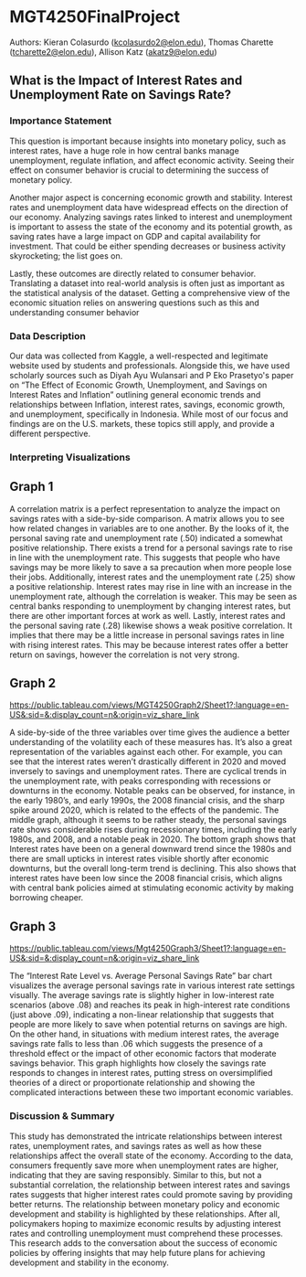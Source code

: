 # MGT4250FinalProject

Authors: Kieran Colasurdo (kcolasurdo2@elon.edu), Thomas Charette (tcharette2@elon.edu), Allison Katz (akatz9@elon.edu)

## What is the Impact of Interest Rates and Unemployment Rate on Savings Rate?

### Importance Statement
This question is important because insights into monetary policy, such as interest rates, have a huge role in how central banks manage unemployment, regulate inflation, and affect economic activity. Seeing their effect on consumer behavior is crucial to determining the success of monetary policy.  

Another major aspect is concerning economic growth and stability. Interest rates and unemployment data have widespread effects on the direction of our economy. Analyzing savings rates linked to interest and unemployment is important to assess the state of the economy and its potential growth, as saving rates have a large impact on GDP and capital availability for investment. That could be either spending decreases or business activity skyrocketing; the list goes on. 

Lastly, these outcomes are directly related to consumer behavior. Translating a dataset into real-world analysis is often just as important as the statistical analysis of the dataset. Getting a comprehensive view of the economic situation relies on answering questions such as this and understanding consumer behavior



### Data Description
Our data was collected from Kaggle, a well-respected and legitimate website used by students and professionals. Alongside this, we have used scholarly sources such as Diyah Ayu Wulansari and P Eko Prasetyo's paper on “The Effect of Economic Growth, Unemployment, and Savings on Interest Rates and Inflation” outlining general economic trends and relationships between Inflation, interest rates, savings, economic growth, and unemployment, specifically in Indonesia. While most of our focus and findings are on the U.S. markets, these topics still apply, and provide a different perspective. 

### Interpreting Visualizations
## Graph 1

A correlation matrix is a perfect representation to analyze the impact on savings rates with a side-by-side comparison. A matrix allows you to see how related changes in variables are to one another. By the looks of it, the personal saving rate and unemployment rate (.50) indicated a somewhat positive relationship. There exists a trend for a personal savings rate to rise in line with the unemployment rate. This suggests that people who have savings may be more likely to save a sa precaution when more people lose their jobs. 
Additionally, interest rates and the unemployment rate (.25) show a positive relationship. Interest rates may rise in line with an increase in the unemployment rate, although the correlation is weaker. This may be seen as central banks responding to unemployment by changing interest rates, but there are other important forces at work as well. Lastly, interest rates and the personal saving rate (.28) likewise shows a weak positive correlation. It implies that there may be a little increase in personal savings rates in line with rising interest rates. This may be because interest rates offer a better return on savings, however the correlation is not very strong. 

## Graph 2
https://public.tableau.com/views/MGT4250Graph2/Sheet1?:language=en-US&:sid=&:display_count=n&:origin=viz_share_link

A side-by-side of the three variables over time gives the audience a better understanding of the volatility each of these measures has. It’s also a great representation of the variables against each other. For example, you can see that the interest rates weren’t drastically different in 2020 and moved inversely to savings and unemployment rates. 
There are cyclical trends in the unemployment rate, with peaks corresponding with recessions or downturns in the economy. Notable peaks can be observed, for instance, in the early 1980’s, and early 1990s, the 2008 financial crisis, and the sharp spike around 2020, which is related to the effects of the pandemic. The middle graph, although it seems to be rather steady, the personal savings rate shows considerable rises during recessionary times, including the early 1980s, and 2008, and a notable peak in 2020. The bottom graph shows that Interest rates have been on a general downward trend since the 1980s and there are small upticks in interest rates visible shortly after economic downturns, but the overall long-term trend is declining. This also shows that interest rates have been low since the 2008 financial crisis, which aligns with central bank policies aimed at stimulating economic activity by making borrowing cheaper.

## Graph 3
https://public.tableau.com/views/Mgt4250Graph3/Sheet1?:language=en-US&:sid=&:display_count=n&:origin=viz_share_link

The “Interest Rate Level vs. Average Personal Savings Rate” bar chart visualizes the average personal savings rate in various interest rate settings visually. The average savings rate is slightly higher in low-interest rate scenarios (above .08) and reaches its peak in high-interest rate conditions (just above .09), indicating a non-linear relationship that suggests that people are more likely to save when potential returns on savings are high. On the other hand, in situations with medium interest rates, the average savings rate falls to less than .06 which suggests the presence of a threshold effect or the impact of other economic factors that moderate savings behavior. This graph highlights how closely the savings rate responds to changes in interest rates, putting stress on oversimplified theories of a direct or proportionate relationship and showing the complicated interactions between these two important economic variables. 

### Discussion & Summary

This study has demonstrated the intricate relationships between interest rates, unemployment rates, and savings rates as well as how these relationships affect the overall state of the economy. According to the data, consumers frequently save more when unemployment rates are higher, indicating that they are saving responsibly. Similar to this, but not a substantial correlation, the relationship between interest rates and savings rates suggests that higher interest rates could promote saving by providing better returns. The relationship between monetary policy and economic development and stability is highlighted by these relationships. After all, policymakers hoping to maximize economic results by adjusting interest rates and controlling unemployment must comprehend these processes. This research adds to the conversation about the success of economic policies by offering insights that may help future plans for achieving development and stability in the economy.

